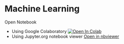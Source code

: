 # Machine Learning  

Open Notebook

* Using Google Colaboratory [![Open In Colab](https://colab.research.google.com/assets/colab-badge.svg)](https://colab.research.google.com/github/mantissaman/ml-sklearn/blob/master/index.ipynb)
* Using Jupyter.org notebook viewer [Open in nbviewer](https://nbviewer.jupyter.org/github/mantissaman/ml-sklearn/blob/master/index.ipynb)
